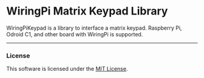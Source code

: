 WiringPi Matrix Keypad Library
==============================

WiringPiKeypad is a library to interface a matrix keypad. Raspberry Pi, Odroid C1, and other board with WiringPi is supported.

---

### License
This software is licensed under the [MIT License](http://opensource.org/licenses/MIT).
